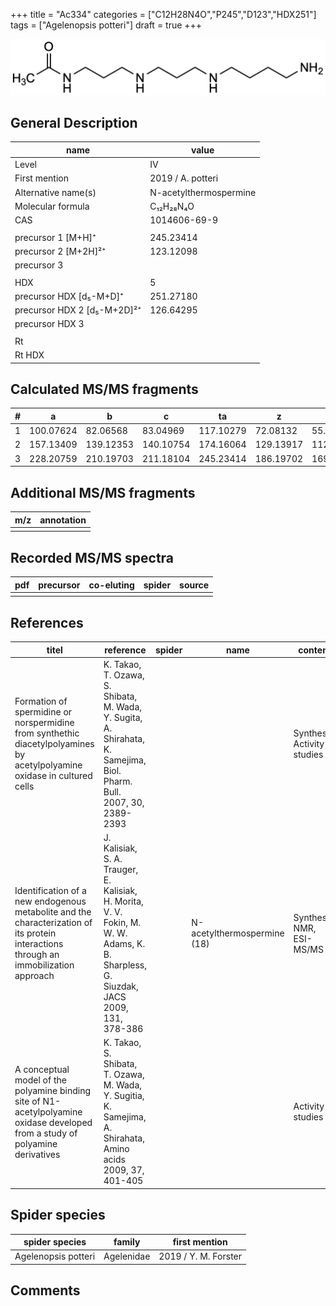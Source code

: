 +++
title = "Ac334"
categories = ["C12H28N4O","P245","D123","HDX251"]
tags = ["Agelenopsis potteri"]
draft = true
+++

![](/img/Ac334.png)

## General Description

| name                        | value                  |
|-----------------------------|------------------------|
| Level                       | IV                     |
| First mention               | 2019 / A. potteri      |
| Alternative name(s)         | N-acetylthermospermine |
| Molecular formula           | C₁₂H₂₈N₄O              |
| CAS                         | 1014606-69-9           |
|                             |                        |
| precursor 1 [M+H]⁺          | 245.23414              |
| precursor 2 [M+2H]²⁺        | 123.12098              |
| precursor 3                 |                        |
|                             |                        |
| HDX                         | 5                      |
| precursor HDX   [d₅-M+D]⁺   | 251.27180              |
| precursor HDX 2 [d₅-M+2D]²⁺ | 126.64295              |
| precursor HDX 3             |                        |
|                             |                        |
| Rt                          |                        |
| Rt HDX                      |                        |

## Calculated MS/MS fragments

| # | a         | b         | c         | ta        | z         | y         | tz        |
|---|-----------|-----------|-----------|-----------|-----------|-----------|-----------|
| 1 | 100.07624 | 82.06568  | 83.04969  | 117.10279 | 72.08132  | 55.05477  | 89.10787  |
| 2 | 157.13409 | 139.12353 | 140.10754 | 174.16064 | 129.13917 | 112.11262 | 146.16572 |
| 3 | 228.20759 | 210.19703 | 211.18104 | 245.23414 | 186.19702 | 169.17047 | 203.22357 |

## Additional MS/MS fragments

| m/z | annotation |
|-----|------------|
|     |            |

## Recorded MS/MS spectra

| pdf | precursor | co-eluting | spider | source |
|-----|-----------|------------|--------|--------|
|     |           |            |        |        |

## References

| titel                                                                                                                                 | reference                                                                                                                             | spider | name                        | content                     | link                                                                |
|---------------------------------------------------------------------------------------------------------------------------------------|---------------------------------------------------------------------------------------------------------------------------------------|--------|-----------------------------|-----------------------------|---------------------------------------------------------------------|
| Formation of spermidine or norspermidine from synthethic diacetylpolyamines by acetylpolyamine oxidase in cultured cells              | K. Takao, T. Ozawa, S. Shibata, M. Wada, Y. Sugita, A. Shirahata, K. Samejima, Biol. Pharm. Bull. 2007, 30, 2389-2393                 |        |                             | Synthesis, Activity-studies | [Link](https://doi.org/10.1248/bpb.30.2389)                         |
| Identification of a new endogenous metabolite and the characterization of its protein interactions through an immobilization approach | J. Kalisiak, S. A. Trauger, E. Kalisiak, H. Morita, V. V. Fokin, M. W. W. Adams, K. B. Sharpless, G. Siuzdak, JACS 2009, 131, 378-386 |        | N-acetylthermospermine (18) | Synthesis, NMR, ESI-MS/MS   | [Link](https://pubs.acs.org/doi/abs/10.1021/ja808172n)              |
| A conceptual model of the polyamine binding site of N1-acetylpolyamine oxidase developed from a study of polyamine derivatives        | K. Takao, S. Shibata, T. Ozawa, M. Wada, Y. Sugitia, K. Samejima, A. Shirahata, Amino acids 2009, 37, 401-405                         |        |                             | Activity-studies            | [Link](https://link.springer.com/article/10.1007/s00726-008-0168-9) |

## Spider species

| spider species      | family     | first mention        |
|---------------------|------------|----------------------|
| Agelenopsis potteri | Agelenidae | 2019 / Y. M. Forster |

## Comments